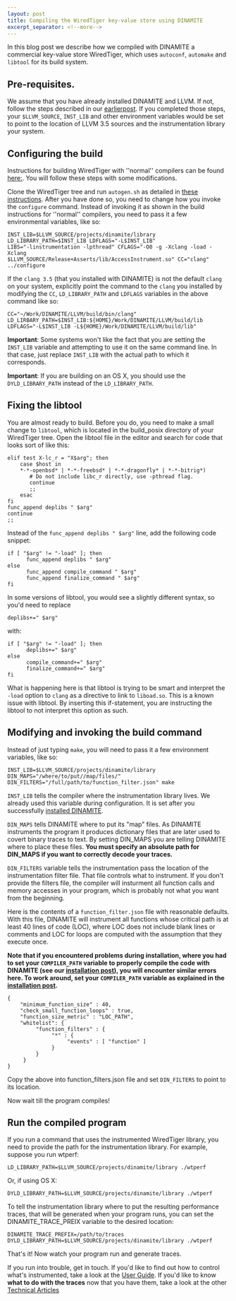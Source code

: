 ```yaml
---
layout: post
title: Compiling the WiredTiger key-value store using DINAMITE
excerpt_separator: <!--more-->
---
```


In this blog post we describe how we compiled with DINAMITE a commercial
key-value store WiredTiger, which uses `autoconf`, `automake` and `libtool`
for its build system.
<!--more-->

## Pre-requisites.

We assume that you have already installed DINAMITE and LLVM. If not,
follow the steps described in our
[earlierpost](/2016/11/11/installing-DINAMITE).  If you completed
those steps, your `$LLVM_SOURCE`, `INST_LIB` and other environment
variables would be set to point to the location of LLVM 3.5 sources
and the instrumentation library your system.

## Configuring the build

Instructions for building WiredTiger with ''normal'' compilers can be
found
[here:](http://source.wiredtiger.com/2.8.0/build-posix.html). You will
follow these steps with some modifications.

Clone the WiredTiger tree and run `autogen.sh` as detailed in
[these instructions](http://source.wiredtiger.com/2.8.0/build-posix.html).
After you have done so, you need to change how you invoke the
`configure` command. Instead of invoking it as shown in the build
 instructions for ''normal'' compilers, you need to pass it a few
environmental variables, like so:

```shell
INST_LIB=$LLVM_SOURCE/projects/dinamite/library
LD_LIBRARY_PATH=$INST_LIB LDFLAGS="-L$INST_LIB"
LIBS="-linstrumentation -lpthread" CFLAGS="-O0 -g -Xclang -load -Xclang
$LLVM_SOURCE/Release+Asserts/lib/AccessInstrument.so" CC="clang"
../configure
```

If the `clang 3.5` (that you installed with DINAMITE) is not the
default `clang` on your system, explicitly point the command to the
`clang` you installed by modifying the `CC`,  `LD_LIBRARY_PATH` and `LDFLAGS`
variables in the above command like so:

```
CC="~/Work/DINAMITE/LLVM/build/bin/clang"
LD_LIRBARY_PATH=$INST_LIB:${HOME}/Work/DINAMITE/LLVM/build/lib
LDFLAGS="-L$INST_LIB -L${HOME}/Work/DINAMITE/LLVM/build/lib"
```

**Important**: Some systems won't like the fact that you are setting
   the `INST_LIB` variable and attempting to use it on the same
   command line.  In that case, just replace `INST_LIB` with the
   actual path to which it corresponds.

**Important**: If you are building on an OS X, you should use the
    `DYLD_LIBRARY_PATH` instead of the `LD_LIBRARY_PATH`.

## Fixing the libtool
You are almost ready to build. Before you do, you need to make a
small change to `libtool`, which is located in the build_posix
directory of your WiredTiger tree.  Open the libtool file in the
editor and search for code that looks sort of like this:

```shell
elif test X-lc_r = "X$arg"; then
    case $host in
    *-*-openbsd* | *-*-freebsd* | *-*-dragonfly* | *-*-bitrig*)
	   # Do not include libc_r directly, use -pthread flag.
	   continue
       ;;
    esac
fi
func_append deplibs " $arg"
continue
;;
```

Instead of the `func_append deplibs " $arg"` line, add the following
code snippet:

```shell
if [ "$arg" != "-load" ]; then
      func_append deplibs " $arg"
else
      func_append compile_command " $arg"
      func_append finalize_command " $arg"
fi
```

In some versions of libtool, you would see a slightly different
syntax, so you'd need to replace

```shell
deplibs+=" $arg"
```

with:

```shell
if [ "$arg" != "-load" ]; then
      deplibs+=" $arg"
else
      compile_command+=" $arg"
      finalize_command+=" $arg"
fi
```

What is happening here is that libtool is trying to be smart and
interpret the `-load` option to `clang` as a directive to link to
`liboad.so`.  This is a known issue with libtool. By inserting this
if-statement, you are instructing the libtool to not interpret this
option as such.

## Modifying and invoking the build command

Instead of just typing `make`, you will need to pass it a few
environment variables, like so:

```
INST_LIB=$LLVM_SOURCE/projects/dinamite/library
DIN_MAPS="/where/to/put//map/files/"
DIN_FILTERS="/full/path/to/function_filter.json" make
```

`INST_LIB` tells the compiler where the instrumentation library
lives. We already used this variable during configuration. It is set
after you successfully [installed DINAMITE](/2016/11/11/installing-DINAMITE).

`DIN_MAPS` tells DINAMITE where to put its "map" files. As DINAMITE
instruments the program it produces dictionary files that are
later used to covert binary traces to text. By setting DIN_MAPS
you are telling DINAMITE where to place these files. <b> You must
specify an absolute path for DIN_MAPS if you want to correctly
decode your traces.</b>

`DIN_FILTERS` variable tells the instrumentation pass the
location of the instrumentation filter file.  That file controls
what to instrument. If you don't provide the filters file, the
compiler will insturment all function calls and memory accesses in
your program, which is probably not what you want from the beginning.

Here is the contents of a ```function_filter.json``` file with
reasonable defaults. With this file, DINAMITE will instrument all
functions whose critical path is at least 40 lines of code (LOC),
where LOC does not include blank lines or comments and LOC for
loops are computed with the assumption that they execute once.

**Note that if you encountered problems during installation, where you
  had to set your `COMPILER_PATH` variable to properly compile the
  code with DINAMITE (see our [installation
  post](/2016/11/11/installing-DINAMITE)), you will encounter similar
  errors here. To work around, set your `COMPILER_PATH` variable as
  explained in the [installation
  post](/2016/11/11/installing-DINAMITE).**

```
{
    "minimum_function_size" : 40,
    "check_small_function_loops" : true,
    "function_size_metric" : "LOC_PATH",
    "whitelist": {
         "function_filters" : {
              "*" : {
                   "events" : [ "function" ]
              }
         }
     }
}
```

Copy the above into function_filters.json file and set `DIN_FILTERS`
to point to its location.

Now wait till the program compiles!


## Run the compiled program

If you run a command that uses the instrumented WiredTiger library,
you need to provide the path for the instrumentation library. For
example, suppose you run wtperf:

```shell
LD_LIBRARY_PATH=$LLVM_SOURCE/projects/dinamite/library ./wtperf
```

Or, if using OS X:

```
DYLD_LIBRARY_PATH=$LLVM_SOURCE/projects/dinamite/library ./wtperf
```

To tell the instrumentation library where to put the resulting performance traces,
that will be generated when your program runs, you can set the DINAMITE_TRACE_PREIX
variable to the desired location:

```
DINAMITE_TRACE_PREFIX=/path/to/traces DYLD_LIBRARY_PATH=$LLVM_SOURCE/projects/dinamite/library ./wtperf
```

That's it! Now watch your program run and generate traces.

If you run into trouble, get in touch. If you'd like to find out how to control what's instrumented, take a look at the
[User Guide](/user-guide/). If you'd like to know **what to do with the traces** now that you have them,
take a look at the other [Technical Articles](/tech-articles/)

